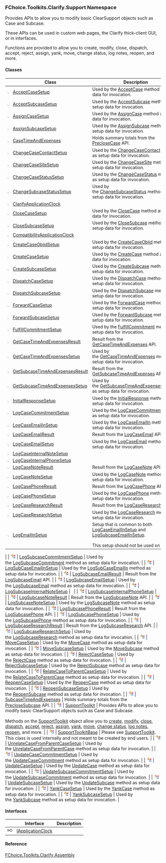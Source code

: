 ﻿### FChoice.Toolkits.Clarify.Support Namespace

Provides APIs to allow you to modify basic ClearSupport objects such as Case and Subcase.

These APIs can be used in custom web pages, the Clarify thick-client GUI, or in interfaces.

Functions are provided to allow you to create, modify, close, dispatch, accept, reject, assign, yank, move, change status, log notes, reopen, and more.

#### Classes

|   | Class | Description |
| --- | --- | --- |
| ![Class](dotnetimages/Class.png) | [AcceptCaseSetup](FChoice.Toolkits.Clarify~FChoice.Toolkits.Clarify.Support.AcceptCaseSetup.md) | Used by the [AcceptCase](FChoice.Toolkits.Clarify~FChoice.Toolkits.Clarify.Support.SupportToolkit~AcceptCase(AcceptCaseSetup).md) method as setup data for invocation. |
| ![Class](dotnetimages/Class.png) | [AcceptSubcaseSetup](FChoice.Toolkits.Clarify~FChoice.Toolkits.Clarify.Support.AcceptSubcaseSetup.md) | Used by the [AcceptSubcase](FChoice.Toolkits.Clarify~FChoice.Toolkits.Clarify.Support.SupportToolkit~AcceptSubcase(AcceptSubcaseSetup).md) method as setup data for invocation. |
| ![Class](dotnetimages/Class.png) | [AssignCaseSetup](FChoice.Toolkits.Clarify~FChoice.Toolkits.Clarify.Support.AssignCaseSetup.md) | Used by the [AssignCase](FChoice.Toolkits.Clarify~FChoice.Toolkits.Clarify.Support.SupportToolkit~AssignCase(AssignCaseSetup).md) method as setup data for invocation. |
| ![Class](dotnetimages/Class.png) | [AssignSubcaseSetup](FChoice.Toolkits.Clarify~FChoice.Toolkits.Clarify.Support.AssignSubcaseSetup.md) | Used by the [AssignSubcase](FChoice.Toolkits.Clarify~FChoice.Toolkits.Clarify.Support.SupportToolkit~AssignSubcase(AssignSubcaseSetup).md) method as setup data for invocation. |
| ![Class](dotnetimages/Class.png) | [CaseTimeAndExpenses](FChoice.Toolkits.Clarify~FChoice.Toolkits.Clarify.Support.CaseTimeAndExpenses.md) | Holds summary totals from the [PrecloseCase](toolkit_html/fccs/preclose_case.md) API. |
| ![Class](dotnetimages/Class.png) | [ChangeCaseContactSetup](FChoice.Toolkits.Clarify~FChoice.Toolkits.Clarify.Support.ChangeCaseContactSetup.md) | Used by the [ChangeCaseContact](FChoice.Toolkits.Clarify~FChoice.Toolkits.Clarify.Support.SupportToolkit~ChangeCaseContact(ChangeCaseContactSetup).md) method as setup data for invocation. |
| ![Class](dotnetimages/Class.png) | [ChangeCaseSiteSetup](FChoice.Toolkits.Clarify~FChoice.Toolkits.Clarify.Support.ChangeCaseSiteSetup.md) | Used by the [ChangeCaseSite](FChoice.Toolkits.Clarify~FChoice.Toolkits.Clarify.Support.SupportToolkit~ChangeCaseSite(ChangeCaseSiteSetup).md) method as setup data for invocation. |
| ![Class](dotnetimages/Class.png) | [ChangeCaseStatusSetup](FChoice.Toolkits.Clarify~FChoice.Toolkits.Clarify.Support.ChangeCaseStatusSetup.md) | Used by the [ChangeCaseStatus](FChoice.Toolkits.Clarify~FChoice.Toolkits.Clarify.Support.SupportToolkit~ChangeCaseStatus(ChangeCaseStatusSetup).md) method as setup data for invocation. |
| ![Class](dotnetimages/Class.png) | [ChangeSubcaseStatusSetup](FChoice.Toolkits.Clarify~FChoice.Toolkits.Clarify.Support.ChangeSubcaseStatusSetup.md) | Used by the [ChangeSubcaseStatus](FChoice.Toolkits.Clarify~FChoice.Toolkits.Clarify.Support.SupportToolkit~ChangeSubcaseStatus(ChangeSubcaseStatusSetup).md) method as setup data for invocation. |
| ![Class](dotnetimages/Class.png) | [ClarifyApplicationClock](FChoice.Toolkits.Clarify~FChoice.Toolkits.Clarify.Support.ClarifyApplicationClock.md) |   |
| ![Class](dotnetimages/Class.png) | [CloseCaseSetup](FChoice.Toolkits.Clarify~FChoice.Toolkits.Clarify.Support.CloseCaseSetup.md) | Used by the [CloseCase](FChoice.Toolkits.Clarify~FChoice.Toolkits.Clarify.Support.SupportToolkit~CloseCase(CloseCaseSetup).md) method as setup data for invocation. |
| ![Class](dotnetimages/Class.png) | [CloseSubcaseSetup](FChoice.Toolkits.Clarify~FChoice.Toolkits.Clarify.Support.CloseSubcaseSetup.md) | Used by the [CloseSubcase](FChoice.Toolkits.Clarify~FChoice.Toolkits.Clarify.Support.SupportToolkit~CloseSubcase(CloseSubcaseSetup).md) method as setup data for invocation. |
| ![Class](dotnetimages/Class.png) | [CompatibilityApplicationClock](FChoice.Toolkits.Clarify~FChoice.Toolkits.Clarify.Support.CompatibilityApplicationClock.md) |   |
| ![Class](dotnetimages/Class.png) | [CreateCaseObjidSetup](FChoice.Toolkits.Clarify~FChoice.Toolkits.Clarify.Support.CreateCaseObjidSetup.md) | Used by the [CreateCaseObjid](FChoice.Toolkits.Clarify~FChoice.Toolkits.Clarify.Support.SupportToolkit~CreateCaseObjid(CreateCaseObjidSetup).md) method as setup data for invocation. |
| ![Class](dotnetimages/Class.png) | [CreateCaseSetup](FChoice.Toolkits.Clarify~FChoice.Toolkits.Clarify.Support.CreateCaseSetup.md) | Used by the [CreateCase](FChoice.Toolkits.Clarify~FChoice.Toolkits.Clarify.Support.SupportToolkit~CreateCase(CreateCaseSetup).md) method as setup data for invocation. |
| ![Class](dotnetimages/Class.png) | [CreateSubcaseSetup](FChoice.Toolkits.Clarify~FChoice.Toolkits.Clarify.Support.CreateSubcaseSetup.md) | Used by the [CreateSubcase](FChoice.Toolkits.Clarify~FChoice.Toolkits.Clarify.Support.SupportToolkit~CreateSubcase(CreateSubcaseSetup).md) method as setup data for invocation. |
| ![Class](dotnetimages/Class.png) | [DispatchCaseSetup](FChoice.Toolkits.Clarify~FChoice.Toolkits.Clarify.Support.DispatchCaseSetup.md) | Used by the [DispatchCase](FChoice.Toolkits.Clarify~FChoice.Toolkits.Clarify.Support.SupportToolkit~DispatchCase(DispatchCaseSetup).md) method as setup data for invocation. |
| ![Class](dotnetimages/Class.png) | [DispatchSubcaseSetup](FChoice.Toolkits.Clarify~FChoice.Toolkits.Clarify.Support.DispatchSubcaseSetup.md) | Used by the [DispatchSubcase](FChoice.Toolkits.Clarify~FChoice.Toolkits.Clarify.Support.SupportToolkit~DispatchSubcase(DispatchSubcaseSetup).md) method as setup data for invocation. |
| ![Class](dotnetimages/Class.png) | [ForwardCaseSetup](FChoice.Toolkits.Clarify~FChoice.Toolkits.Clarify.Support.ForwardCaseSetup.md) | Used by the [ForwardCase](FChoice.Toolkits.Clarify~FChoice.Toolkits.Clarify.Support.SupportToolkit~ForwardCase(ForwardCaseSetup).md) method as setup data for invocation. |
| ![Class](dotnetimages/Class.png) | [ForwardSubcaseSetup](FChoice.Toolkits.Clarify~FChoice.Toolkits.Clarify.Support.ForwardSubcaseSetup.md) | Used by the [ForwardSubcase](FChoice.Toolkits.Clarify~FChoice.Toolkits.Clarify.Support.SupportToolkit~ForwardSubcase(ForwardSubcaseSetup).md) method as setup data for invocation. |
| ![Class](dotnetimages/Class.png) | [FulfillCommitmentSetup](FChoice.Toolkits.Clarify~FChoice.Toolkits.Clarify.Support.FulfillCommitmentSetup.md) | Used by the [FulfillCommitment](FChoice.Toolkits.Clarify~FChoice.Toolkits.Clarify.Support.SupportToolkit~FulfillCommitment(FulfillCommitmentSetup).md) method as setup data for invocation. |
| ![Class](dotnetimages/Class.png) | [GetCaseTimeAndExpensesResult](FChoice.Toolkits.Clarify~FChoice.Toolkits.Clarify.Support.GetCaseTimeAndExpensesResult.md) | Result from the [GetCaseTimeAndExpenses](FChoice.Toolkits.Clarify~FChoice.Toolkits.Clarify.Support.SupportToolkit~GetCaseTimeAndExpenses.md) API. |
| ![Class](dotnetimages/Class.png) | [GetCaseTimeAndExpensesSetup](FChoice.Toolkits.Clarify~FChoice.Toolkits.Clarify.Support.GetCaseTimeAndExpensesSetup.md) | Used by the [GetCaseTimeAndExpenses](FChoice.Toolkits.Clarify~FChoice.Toolkits.Clarify.Support.SupportToolkit~GetCaseTimeAndExpenses(GetCaseTimeAndExpensesSetup).md) method as setup data for invocation. |
| ![Class](dotnetimages/Class.png) | [GetSubcaseTimeAndExpensesResult](FChoice.Toolkits.Clarify~FChoice.Toolkits.Clarify.Support.GetSubcaseTimeAndExpensesResult.md) | Result from the [GetSubcaseTimeAndExpenses](FChoice.Toolkits.Clarify~FChoice.Toolkits.Clarify.Support.SupportToolkit~GetSubcaseTimeAndExpenses.md) API. |
| ![Class](dotnetimages/Class.png) | [GetSubcaseTimeAndExpensesSetup](FChoice.Toolkits.Clarify~FChoice.Toolkits.Clarify.Support.GetSubcaseTimeAndExpensesSetup.md) | Used by the [GetSubcaseTimeAndExpenses](FChoice.Toolkits.Clarify~FChoice.Toolkits.Clarify.Support.SupportToolkit~GetSubcaseTimeAndExpenses(GetSubcaseTimeAndExpensesSetup).md) method as setup data for invocation. |
| ![Class](dotnetimages/Class.png) | [InitialResponseSetup](FChoice.Toolkits.Clarify~FChoice.Toolkits.Clarify.Support.InitialResponseSetup.md) | Used by the [InitialResponse](FChoice.Toolkits.Clarify~FChoice.Toolkits.Clarify.Support.SupportToolkit~InitialResponse(InitialResponseSetup).md) method as setup data for invocation. |
| ![Class](dotnetimages/Class.png) | [LogCaseCommitmentSetup](FChoice.Toolkits.Clarify~FChoice.Toolkits.Clarify.Support.LogCaseCommitmentSetup.md) | Used by the [LogCaseCommitment](FChoice.Toolkits.Clarify~FChoice.Toolkits.Clarify.Support.SupportToolkit~LogCaseCommitment(LogCaseCommitmentSetup).md) method as setup data for invocation. |
| ![Class](dotnetimages/Class.png) | [LogCaseEmailInSetup](FChoice.Toolkits.Clarify~FChoice.Toolkits.Clarify.Support.LogCaseEmailInSetup.md) | Used by the [LogCaseEmailIn](FChoice.Toolkits.Clarify~FChoice.Toolkits.Clarify.Support.SupportToolkit~LogCaseEmailIn(LogCaseEmailInSetup).md) method as setup data for invocation. |
| ![Class](dotnetimages/Class.png) | [LogCaseEmailResult](FChoice.Toolkits.Clarify~FChoice.Toolkits.Clarify.Support.LogCaseEmailResult.md) | Result from the [LogCaseEmail](FChoice.Toolkits.Clarify~FChoice.Toolkits.Clarify.Support.SupportToolkit~LogCaseEmail.md) API. |
| ![Class](dotnetimages/Class.png) | [LogCaseEmailSetup](FChoice.Toolkits.Clarify~FChoice.Toolkits.Clarify.Support.LogCaseEmailSetup.md) | Used by the [LogCaseEmail](FChoice.Toolkits.Clarify~FChoice.Toolkits.Clarify.Support.SupportToolkit~LogCaseEmail(LogCaseEmailSetup).md) method as setup data for invocation. |
| ![Class](dotnetimages/Class.png) | [LogCaseInternalNoteSetup](FChoice.Toolkits.Clarify~FChoice.Toolkits.Clarify.Support.LogCaseInternalNoteSetup.md) |   |
| ![Class](dotnetimages/Class.png) | [LogCaseInternalPhoneSetup](FChoice.Toolkits.Clarify~FChoice.Toolkits.Clarify.Support.LogCaseInternalPhoneSetup.md) |   |
| ![Class](dotnetimages/Class.png) | [LogCaseNoteResult](FChoice.Toolkits.Clarify~FChoice.Toolkits.Clarify.Support.LogCaseNoteResult.md) | Result from the [LogCaseNote](FChoice.Toolkits.Clarify~FChoice.Toolkits.Clarify.Support.SupportToolkit~LogCaseNote.md) API. |
| ![Class](dotnetimages/Class.png) | [LogCaseNoteSetup](FChoice.Toolkits.Clarify~FChoice.Toolkits.Clarify.Support.LogCaseNoteSetup.md) | Used by the [LogCaseNote](FChoice.Toolkits.Clarify~FChoice.Toolkits.Clarify.Support.SupportToolkit~LogCaseNote(LogCaseNoteSetup).md) method as setup data for invocation. |
| ![Class](dotnetimages/Class.png) | [LogCasePhoneResult](FChoice.Toolkits.Clarify~FChoice.Toolkits.Clarify.Support.LogCasePhoneResult.md) | Result from the [LogCasePhone](FChoice.Toolkits.Clarify~FChoice.Toolkits.Clarify.Support.SupportToolkit~LogCasePhone.md) API. |
| ![Class](dotnetimages/Class.png) | [LogCasePhoneSetup](FChoice.Toolkits.Clarify~FChoice.Toolkits.Clarify.Support.LogCasePhoneSetup.md) | Used by the [LogCasePhone](FChoice.Toolkits.Clarify~FChoice.Toolkits.Clarify.Support.SupportToolkit~LogCasePhone(LogCasePhoneSetup).md) method as setup data for invocation. |
| ![Class](dotnetimages/Class.png) | [LogCaseResearchResult](FChoice.Toolkits.Clarify~FChoice.Toolkits.Clarify.Support.LogCaseResearchResult.md) | Result from the [LogCaseResearch](FChoice.Toolkits.Clarify~FChoice.Toolkits.Clarify.Support.SupportToolkit~LogCaseResearch.md) API. |
| ![Class](dotnetimages/Class.png) | [LogCaseResearchSetup](FChoice.Toolkits.Clarify~FChoice.Toolkits.Clarify.Support.LogCaseResearchSetup.md) | Used by the [LogCaseResearch](FChoice.Toolkits.Clarify~FChoice.Toolkits.Clarify.Support.SupportToolkit~LogCaseResearch(LogCaseResearchSetup).md) method as setup data for invocation. |
| ![Class](dotnetimages/Class.png) | [LogEmailInSetup](FChoice.Toolkits.Clarify~FChoice.Toolkits.Clarify.Support.LogEmailInSetup.md) | Setup that is common to both [LogCaseEmailInSetup](FChoice.Toolkits.Clarify~FChoice.Toolkits.Clarify.Support.LogCaseEmailInSetup.md) and [LogSubcaseEmailInSetup](FChoice.Toolkits.Clarify~FChoice.Toolkits.Clarify.Support.LogSubCaseEmailInSetup.md).<br><br>This setup should not be used on its own.
 |
| ![Class](dotnetimages/Class.png) | [LogSubcaseCommitmentSetup](FChoice.Toolkits.Clarify~FChoice.Toolkits.Clarify.Support.LogSubcaseCommitmentSetup.md) | Used by the [LogSubcaseCommitment](FChoice.Toolkits.Clarify~FChoice.Toolkits.Clarify.Support.SupportToolkit~LogSubcaseCommitment(LogSubcaseCommitmentSetup).md) method as setup data for invocation. |
| ![Class](dotnetimages/Class.png) | [LogSubCaseEmailInSetup](FChoice.Toolkits.Clarify~FChoice.Toolkits.Clarify.Support.LogSubCaseEmailInSetup.md) | Used by the [LogSubCaseEmailIn](FChoice.Toolkits.Clarify~FChoice.Toolkits.Clarify.Support.SupportToolkit~LogSubCaseEmailIn(LogSubCaseEmailInSetup).md) method as setup data for invocation. |
| ![Class](dotnetimages/Class.png) | [LogSubcaseEmailResult](FChoice.Toolkits.Clarify~FChoice.Toolkits.Clarify.Support.LogSubcaseEmailResult.md) | Result from the [LogSubcaseEmail](FChoice.Toolkits.Clarify~FChoice.Toolkits.Clarify.Support.SupportToolkit~LogSubcaseEmail.md) API. |
| ![Class](dotnetimages/Class.png) | [LogSubcaseEmailSetup](FChoice.Toolkits.Clarify~FChoice.Toolkits.Clarify.Support.LogSubcaseEmailSetup.md) | Used by the [LogSubcaseEmail](FChoice.Toolkits.Clarify~FChoice.Toolkits.Clarify.Support.SupportToolkit~LogSubcaseEmail(LogSubcaseEmailSetup).md) method as setup data for invocation. |
| ![Class](dotnetimages/Class.png) | [LogSubcaseInternalNoteSetup](FChoice.Toolkits.Clarify~FChoice.Toolkits.Clarify.Support.LogSubcaseInternalNoteSetup.md) |   |
| ![Class](dotnetimages/Class.png) | [LogSubcaseInternalPhoneSetup](FChoice.Toolkits.Clarify~FChoice.Toolkits.Clarify.Support.LogSubcaseInternalPhoneSetup.md) |   |
| ![Class](dotnetimages/Class.png) | [LogSubcaseNoteResult](FChoice.Toolkits.Clarify~FChoice.Toolkits.Clarify.Support.LogSubcaseNoteResult.md) | Result from the [LogSubcaseNote](FChoice.Toolkits.Clarify~FChoice.Toolkits.Clarify.Support.SupportToolkit~LogSubcaseNote.md) API. |
| ![Class](dotnetimages/Class.png) | [LogSubcaseNoteSetup](FChoice.Toolkits.Clarify~FChoice.Toolkits.Clarify.Support.LogSubcaseNoteSetup.md) | Used by the [LogSubcaseNote](FChoice.Toolkits.Clarify~FChoice.Toolkits.Clarify.Support.SupportToolkit~LogSubcaseNote(LogSubcaseNoteSetup).md) method as setup data for invocation. |
| ![Class](dotnetimages/Class.png) | [LogSubcasePhoneResult](FChoice.Toolkits.Clarify~FChoice.Toolkits.Clarify.Support.LogSubcasePhoneResult.md) | Result from the [LogSubcasePhone](FChoice.Toolkits.Clarify~FChoice.Toolkits.Clarify.Support.SupportToolkit~LogSubcasePhone.md) API. |
| ![Class](dotnetimages/Class.png) | [LogSubcasePhoneSetup](FChoice.Toolkits.Clarify~FChoice.Toolkits.Clarify.Support.LogSubcasePhoneSetup.md) | Used by the [LogSubcasePhone](FChoice.Toolkits.Clarify~FChoice.Toolkits.Clarify.Support.SupportToolkit~LogSubcasePhone(LogSubcasePhoneSetup).md) method as setup data for invocation. |
| ![Class](dotnetimages/Class.png) | [LogSubcaseResearchResult](FChoice.Toolkits.Clarify~FChoice.Toolkits.Clarify.Support.LogSubcaseResearchResult.md) | Result from the [LogSubcaseResearch](FChoice.Toolkits.Clarify~FChoice.Toolkits.Clarify.Support.SupportToolkit~LogSubcaseResearch.md) API. |
| ![Class](dotnetimages/Class.png) | [LogSubcaseResearchSetup](FChoice.Toolkits.Clarify~FChoice.Toolkits.Clarify.Support.LogSubcaseResearchSetup.md) | Used by the [LogSubcaseResearch](FChoice.Toolkits.Clarify~FChoice.Toolkits.Clarify.Support.SupportToolkit~LogSubcaseResearch(LogSubcaseResearchSetup).md) method as setup data for invocation. |
| ![Class](dotnetimages/Class.png) | [MoveCaseSetup](FChoice.Toolkits.Clarify~FChoice.Toolkits.Clarify.Support.MoveCaseSetup.md) | Used by the [MoveCase](FChoice.Toolkits.Clarify~FChoice.Toolkits.Clarify.Support.SupportToolkit~MoveCase(MoveCaseSetup).md) method as setup data for invocation. |
| ![Class](dotnetimages/Class.png) | [MoveSubcaseSetup](FChoice.Toolkits.Clarify~FChoice.Toolkits.Clarify.Support.MoveSubcaseSetup.md) | Used by the [MoveSubcase](FChoice.Toolkits.Clarify~FChoice.Toolkits.Clarify.Support.SupportToolkit~MoveSubcase(MoveSubcaseSetup).md) method as setup data for invocation. |
| ![Class](dotnetimages/Class.png) | [RejectCaseSetup](FChoice.Toolkits.Clarify~FChoice.Toolkits.Clarify.Support.RejectCaseSetup.md) | Used by the [RejectCase](FChoice.Toolkits.Clarify~FChoice.Toolkits.Clarify.Support.SupportToolkit~RejectCase(RejectCaseSetup).md) method as setup data for invocation. |
| ![Class](dotnetimages/Class.png) | [RejectSubcaseSetup](FChoice.Toolkits.Clarify~FChoice.Toolkits.Clarify.Support.RejectSubcaseSetup.md) | Used by the [RejectSubcase](FChoice.Toolkits.Clarify~FChoice.Toolkits.Clarify.Support.SupportToolkit~RejectSubcase(RejectSubcaseSetup).md) method as setup data for invocation. |
| ![Class](dotnetimages/Class.png) | [RelateCaseToParentCaseSetup](FChoice.Toolkits.Clarify~FChoice.Toolkits.Clarify.Support.RelateCaseToParentCaseSetup.md) | Used by the [RelateCaseToParentCase](FChoice.Toolkits.Clarify~FChoice.Toolkits.Clarify.Support.SupportToolkit~RelateCaseToParentCase(RelateCaseToParentCaseSetup).md) method as setup data for invocation. |
| ![Class](dotnetimages/Class.png) | [ReopenCaseSetup](FChoice.Toolkits.Clarify~FChoice.Toolkits.Clarify.Support.ReopenCaseSetup.md) | Used by the [ReopenCase](FChoice.Toolkits.Clarify~FChoice.Toolkits.Clarify.Support.SupportToolkit~ReopenCase(ReopenCaseSetup).md) method as setup data for invocation. |
| ![Class](dotnetimages/Class.png) | [ReopenSubcaseSetup](FChoice.Toolkits.Clarify~FChoice.Toolkits.Clarify.Support.ReopenSubcaseSetup.md) | Used by the [ReopenSubcase](FChoice.Toolkits.Clarify~FChoice.Toolkits.Clarify.Support.SupportToolkit~ReopenSubcase(ReopenSubcaseSetup).md) method as setup data for invocation. |
| ![Class](dotnetimages/Class.png) | [SubcaseTimeAndExpenses](FChoice.Toolkits.Clarify~FChoice.Toolkits.Clarify.Support.SubcaseTimeAndExpenses.md) | Holds summary totals from the [PrecloseSubcase](toolkit_html/fccs/preclose_subcase.md) API. |
| ![Class](dotnetimages/Class.png) | [SupportToolkit](FChoice.Toolkits.Clarify~FChoice.Toolkits.Clarify.Support.SupportToolkit.md) | Provides APIs to allow you to modify basic ClearSupport objects such as Case and Subcase.<br><br>Methods on the [SupportToolkit](FChoice.Toolkits.Clarify~FChoice.Toolkits.Clarify.Support.SupportToolkit.md) object allow you to [create](FChoice.Toolkits.Clarify~FChoice.Toolkits.Clarify.Support.SupportToolkit~CreateCase.md), [modify](FChoice.Toolkits.Clarify~FChoice.Toolkits.Clarify.Support.SupportToolkit~UpdateCase.md), [close](FChoice.Toolkits.Clarify~FChoice.Toolkits.Clarify.Support.SupportToolkit~CloseCase.md), [dispatch](FChoice.Toolkits.Clarify~FChoice.Toolkits.Clarify.Support.SupportToolkit~DispatchCase.md), [accept](FChoice.Toolkits.Clarify~FChoice.Toolkits.Clarify.Support.SupportToolkit~AcceptCase.md), [reject](FChoice.Toolkits.Clarify~FChoice.Toolkits.Clarify.Support.SupportToolkit~RejectCase.md), [assign](FChoice.Toolkits.Clarify~FChoice.Toolkits.Clarify.Support.SupportToolkit~AssignCase.md), [yank](FChoice.Toolkits.Clarify~FChoice.Toolkits.Clarify.Support.SupportToolkit~YankCase.md), [move](FChoice.Toolkits.Clarify~FChoice.Toolkits.Clarify.Support.SupportToolkit~MoveCase.md), [change status](FChoice.Toolkits.Clarify~FChoice.Toolkits.Clarify.Support.SupportToolkit~ChangeCaseStatus.md), [log notes](FChoice.Toolkits.Clarify~FChoice.Toolkits.Clarify.Support.SupportToolkit~LogCaseNote.md), [reopen](FChoice.Toolkits.Clarify~FChoice.Toolkits.Clarify.Support.SupportToolkit~ReopenCase.md), and more. |
| ![Class](dotnetimages/Class.png) | [SupportToolkitBase](FChoice.Toolkits.Clarify~FChoice.Toolkits.Clarify.Support.SupportToolkitBase.md) | Please see [SupportToolkit](FChoice.Toolkits.Clarify~FChoice.Toolkits.Clarify.Support.SupportToolkit.md). This class is used internally and not meant to be created by end users. |
| ![Class](dotnetimages/Class.png) | [UnrelateCaseFromParentCaseSetup](FChoice.Toolkits.Clarify~FChoice.Toolkits.Clarify.Support.UnrelateCaseFromParentCaseSetup.md) | Used by the [UnrelateCaseFromParentCase](FChoice.Toolkits.Clarify~FChoice.Toolkits.Clarify.Support.SupportToolkit~UnrelateCaseFromParentCase(UnrelateCaseFromParentCaseSetup).md) method as setup data for invocation. |
| ![Class](dotnetimages/Class.png) | [UpdateCaseCommitmentSetup](FChoice.Toolkits.Clarify~FChoice.Toolkits.Clarify.Support.UpdateCaseCommitmentSetup.md) | Used by the [UpdateCaseCommitment](FChoice.Toolkits.Clarify~FChoice.Toolkits.Clarify.Support.SupportToolkit~UpdateCaseCommitment(UpdateCaseCommitmentSetup).md) method as setup data for invocation. |
| ![Class](dotnetimages/Class.png) | [UpdateCaseSetup](FChoice.Toolkits.Clarify~FChoice.Toolkits.Clarify.Support.UpdateCaseSetup.md) | Used by the [UpdateCase](FChoice.Toolkits.Clarify~FChoice.Toolkits.Clarify.Support.SupportToolkit~UpdateCase(UpdateCaseSetup).md) method as setup data for invocation. |
| ![Class](dotnetimages/Class.png) | [UpdateSubcaseCommitmentSetup](FChoice.Toolkits.Clarify~FChoice.Toolkits.Clarify.Support.UpdateSubcaseCommitmentSetup.md) | Used by the [UpdateSubcaseCommitment](FChoice.Toolkits.Clarify~FChoice.Toolkits.Clarify.Support.SupportToolkit~UpdateSubcaseCommitment(UpdateSubcaseCommitmentSetup).md) method as setup data for invocation. |
| ![Class](dotnetimages/Class.png) | [UpdateSubcaseSetup](FChoice.Toolkits.Clarify~FChoice.Toolkits.Clarify.Support.UpdateSubcaseSetup.md) | Used by the [UpdateSubcase](FChoice.Toolkits.Clarify~FChoice.Toolkits.Clarify.Support.SupportToolkit~UpdateSubcase(UpdateSubcaseSetup).md) method as setup data for invocation. |
| ![Class](dotnetimages/Class.png) | [YankCaseSetup](FChoice.Toolkits.Clarify~FChoice.Toolkits.Clarify.Support.YankCaseSetup.md) | Used by the [YankCase](FChoice.Toolkits.Clarify~FChoice.Toolkits.Clarify.Support.SupportToolkit~YankCase(YankCaseSetup).md) method as setup data for invocation. |
| ![Class](dotnetimages/Class.png) | [YankSubcaseSetup](FChoice.Toolkits.Clarify~FChoice.Toolkits.Clarify.Support.YankSubcaseSetup.md) | Used by the [YankSubcase](FChoice.Toolkits.Clarify~FChoice.Toolkits.Clarify.Support.SupportToolkit~YankSubcase(YankSubcaseSetup).md) method as setup data for invocation. |

#### Interfaces

|   | Interface | Description |
| --- | --- | --- |
| ![Interface](dotnetimages/Interface.png) | [IApplicationClock](FChoice.Toolkits.Clarify~FChoice.Toolkits.Clarify.Support.IApplicationClock.md) |   |

#### Reference

[FChoice.Toolkits.Clarify Assembly](FChoice.Toolkits.Clarify.md)